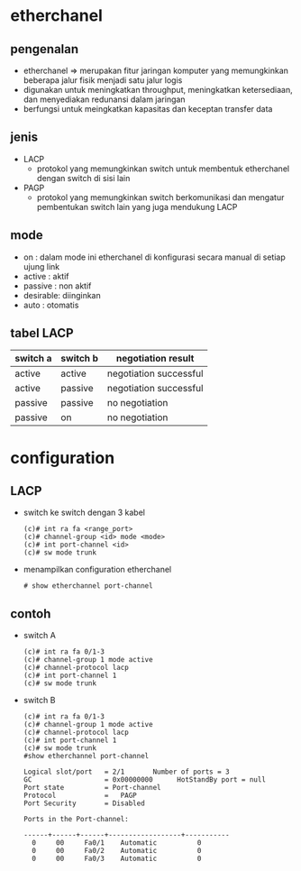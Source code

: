# etherchanel
## pengenalan
- etherchanel => merupakan fitur jaringan komputer yang memungkinkan beberapa jalur fisik menjadi satu jalur logis
- digunakan untuk meningkatkan throughput, meningkatkan ketersediaan, dan menyediakan redunansi dalam jaringan
- berfungsi untuk meingkatkan kapasitas dan keceptan transfer data

## jenis
- LACP
  - protokol yang memungkinkan switch untuk membentuk etherchanel dengan switch di sisi lain
- PAGP
  - protokol yang memungkinkan switch berkomunikasi dan mengatur pembentukan switch lain yang juga mendukung LACP

## mode
  - on :  dalam mode ini etherchanel di konfigurasi secara manual di setiap ujung link
  - active : aktif
  - passive : non aktif
  - desirable: diinginkan
  - auto : otomatis

## tabel LACP

| switch a | switch b | negotiation result |
|----------|----------|---------------------|
| active   | active   | negotiation successful |
| active   | passive  | negotiation successful |
| passive  | passive  | no negotiation       |
| passive  | on       | no negotiation       |

# configuration
## LACP
- switch ke switch dengan 3 kabel
  ```
  (c)# int ra fa <range_port>
  (c)# channel-group <id> mode <mode>
  (c)# int port-channel <id>
  (c)# sw mode trunk
  ```
- menampilkan configuration etherchanel
  ```
  # show etherchannel port-channel
  ```
  
## contoh
- switch A
  ```
  (c)# int ra fa 0/1-3
  (c)# channel-group 1 mode active
  (c)# channel-protocol lacp
  (c)# int port-channel 1
  (c)# sw mode trunk
  ```
- switch B
  ```
  (c)# int ra fa 0/1-3
  (c)# channel-group 1 mode active
  (c)# channel-protocol lacp
  (c)# int port-channel 1
  (c)# sw mode trunk
  #show etherchannel port-channel

  Logical slot/port   = 2/1       Number of ports = 3
  GC                  = 0x00000000      HotStandBy port = null
  Port state          = Port-channel 
  Protocol            =   PAGP
  Port Security       = Disabled

  Ports in the Port-channel:
  
  ------+------+------+------------------+-----------
    0     00     Fa0/1    Automatic          0
    0     00     Fa0/2    Automatic          0
    0     00     Fa0/3    Automatic          0
  ```